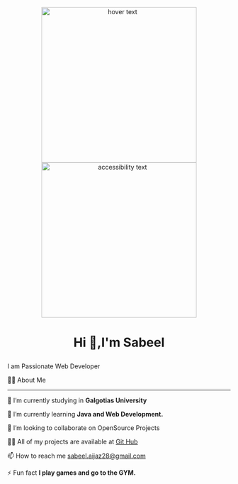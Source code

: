 <p align="center">
  <img src="file:///C:/Users/Hp/Desktop/Resume/github.JPG" width="350" title="hover text">
  <img src="file:///C:/Users/Hp/Desktop/Resume/github.JPG_number_2_large_name" width="350" alt="accessibility text">
</p>
<h1><p style="text-align:center">Hi 👋,I'm Sabeel</p></h1>

<p>I am Passionate Web Developer </p>
<p>🙋‍♂️ About Me</p><hr>
<p>🔭 I’m currently studying in <b>Galgotias University</b></p>

<p>🌱 I’m currently learning <b>Java and Web Development.</b></p>

<p>👯 I’m looking to collaborate on OpenSource Projects</p>

<p>👨‍💻 All of my projects are available at <a href="https://github.com/sabeel28">Git Hub</a></p>

<p>📫 How to reach me <a href="https://mail.google.com/mail/u/0/#inbox">sabeel.aijaz28@gmail.com</a></p>

<p>⚡ Fun fact <b>I play games and go to the GYM.</b></p>

<!---
sabeel28/sabeel28 is a ✨ special ✨ repository because its `README.md` (this file) appears on your GitHub profile.
You can click the Preview link to take a look at your changes.
--->

